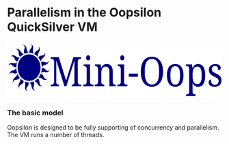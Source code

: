 # Parallelism in the Oopsilon QuickSilver VM

<img src="../Logo/Oopsilon.png" alt="Oopsilon logo" width="585" height="129">

### The basic model

Oopsilon is designed to be fully supporting of concurrency and parallelism.
The VM runs a number of threads. 
